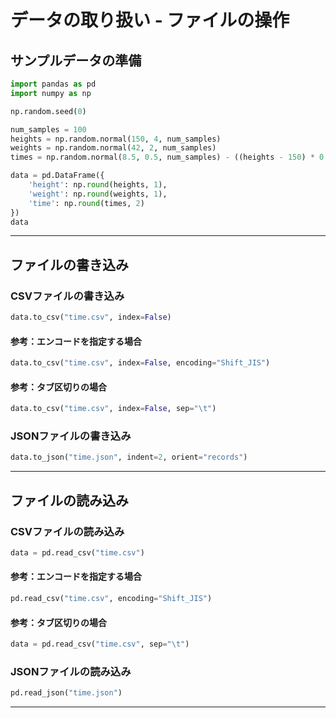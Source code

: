 # データの取り扱い - ファイルの操作 

## サンプルデータの準備

```py
import pandas as pd
import numpy as np

np.random.seed(0)

num_samples = 100
heights = np.random.normal(150, 4, num_samples)
weights = np.random.normal(42, 2, num_samples)
times = np.random.normal(8.5, 0.5, num_samples) - ((heights - 150) * 0.1) + ((weights - 42) * 0.1)

data = pd.DataFrame({
    'height': np.round(heights, 1),
    'weight': np.round(weights, 1),
    'time': np.round(times, 2)
})
data
```

---

## ファイルの書き込み

### CSVファイルの書き込み

```py
data.to_csv("time.csv", index=False)
```

#### 参考：エンコードを指定する場合

```py
data.to_csv("time.csv", index=False, encoding="Shift_JIS")
```

#### 参考：タブ区切りの場合

```py
data.to_csv("time.csv", index=False, sep="\t")
```

### JSONファイルの書き込み

```py
data.to_json("time.json", indent=2, orient="records")
```

---

## ファイルの読み込み

### CSVファイルの読み込み

```py
data = pd.read_csv("time.csv")
```

#### 参考：エンコードを指定する場合

```py
pd.read_csv("time.csv", encoding="Shift_JIS")
```

#### 参考：タブ区切りの場合

```py
data = pd.read_csv("time.csv", sep="\t")
```

### JSONファイルの読み込み

```py
pd.read_json("time.json")
```

---
